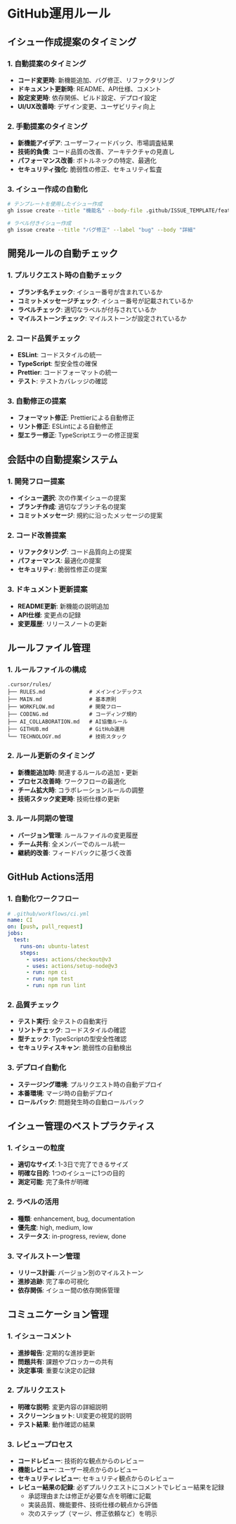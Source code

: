 # GitHub運用ルール

## イシュー作成提案のタイミング

### 1. 自動提案のタイミング
- **コード変更時**: 新機能追加、バグ修正、リファクタリング
- **ドキュメント更新時**: README、API仕様、コメント
- **設定変更時**: 依存関係、ビルド設定、デプロイ設定
- **UI/UX改善時**: デザイン変更、ユーザビリティ向上

### 2. 手動提案のタイミング
- **新機能アイデア**: ユーザーフィードバック、市場調査結果
- **技術的負債**: コード品質の改善、アーキテクチャの見直し
- **パフォーマンス改善**: ボトルネックの特定、最適化
- **セキュリティ強化**: 脆弱性の修正、セキュリティ監査

### 3. イシュー作成の自動化
```bash
# テンプレートを使用したイシュー作成
gh issue create --title "機能名" --body-file .github/ISSUE_TEMPLATE/feature.md

# ラベル付きイシュー作成
gh issue create --title "バグ修正" --label "bug" --body "詳細"
```

## 開発ルールの自動チェック

### 1. プルリクエスト時の自動チェック
- **ブランチ名チェック**: イシュー番号が含まれているか
- **コミットメッセージチェック**: イシュー番号が記載されているか
- **ラベルチェック**: 適切なラベルが付与されているか
- **マイルストーンチェック**: マイルストーンが設定されているか

### 2. コード品質チェック
- **ESLint**: コードスタイルの統一
- **TypeScript**: 型安全性の確保
- **Prettier**: コードフォーマットの統一
- **テスト**: テストカバレッジの確認

### 3. 自動修正の提案
- **フォーマット修正**: Prettierによる自動修正
- **リント修正**: ESLintによる自動修正
- **型エラー修正**: TypeScriptエラーの修正提案

## 会話中の自動提案システム

### 1. 開発フロー提案
- **イシュー選択**: 次の作業イシューの提案
- **ブランチ作成**: 適切なブランチ名の提案
- **コミットメッセージ**: 規約に沿ったメッセージの提案

### 2. コード改善提案
- **リファクタリング**: コード品質向上の提案
- **パフォーマンス**: 最適化の提案
- **セキュリティ**: 脆弱性修正の提案

### 3. ドキュメント更新提案
- **README更新**: 新機能の説明追加
- **API仕様**: 変更点の記録
- **変更履歴**: リリースノートの更新

## ルールファイル管理

### 1. ルールファイルの構成
```
.cursor/rules/
├── RULES.md              # メインインデックス
├── MAIN.md               # 基本原則
├── WORKFLOW.md           # 開発フロー
├── CODING.md             # コーディング規約
├── AI_COLLABORATION.md   # AI協働ルール
├── GITHUB.md             # GitHub運用
└── TECHNOLOGY.md         # 技術スタック
```

### 2. ルール更新のタイミング
- **新機能追加時**: 関連するルールの追加・更新
- **プロセス改善時**: ワークフローの最適化
- **チーム拡大時**: コラボレーションルールの調整
- **技術スタック変更時**: 技術仕様の更新

### 3. ルール同期の管理
- **バージョン管理**: ルールファイルの変更履歴
- **チーム共有**: 全メンバーでのルール統一
- **継続的改善**: フィードバックに基づく改善

## GitHub Actions活用

### 1. 自動化ワークフロー
```yaml
# .github/workflows/ci.yml
name: CI
on: [push, pull_request]
jobs:
  test:
    runs-on: ubuntu-latest
    steps:
      - uses: actions/checkout@v3
      - uses: actions/setup-node@v3
      - run: npm ci
      - run: npm test
      - run: npm run lint
```

### 2. 品質チェック
- **テスト実行**: 全テストの自動実行
- **リントチェック**: コードスタイルの確認
- **型チェック**: TypeScriptの型安全性確認
- **セキュリティスキャン**: 脆弱性の自動検出

### 3. デプロイ自動化
- **ステージング環境**: プルリクエスト時の自動デプロイ
- **本番環境**: マージ時の自動デプロイ
- **ロールバック**: 問題発生時の自動ロールバック

## イシュー管理のベストプラクティス

### 1. イシューの粒度
- **適切なサイズ**: 1-3日で完了できるサイズ
- **明確な目的**: 1つのイシューに1つの目的
- **測定可能**: 完了条件が明確

### 2. ラベルの活用
- **種類**: enhancement, bug, documentation
- **優先度**: high, medium, low
- **ステータス**: in-progress, review, done

### 3. マイルストーン管理
- **リリース計画**: バージョン別のマイルストーン
- **進捗追跡**: 完了率の可視化
- **依存関係**: イシュー間の依存関係管理

## コミュニケーション管理

### 1. イシューコメント
- **進捗報告**: 定期的な進捗更新
- **問題共有**: 課題やブロッカーの共有
- **決定事項**: 重要な決定の記録

### 2. プルリクエスト
- **明確な説明**: 変更内容の詳細説明
- **スクリーンショット**: UI変更の視覚的説明
- **テスト結果**: 動作確認の結果

### 3. レビュープロセス
- **コードレビュー**: 技術的な観点からのレビュー
- **機能レビュー**: ユーザー視点からのレビュー
- **セキュリティレビュー**: セキュリティ観点からのレビュー 
- **レビュー結果の記録**: 必ずプルリクエストにコメントでレビュー結果を記録
  - 承認理由または修正が必要な点を明確に記載
  - 実装品質、機能要件、技術仕様の観点から評価
  - 次のステップ（マージ、修正依頼など）を明示 